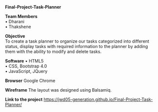 **Final-Project-Task-Planner**  

**Team Members**  
•	Dharani  
•	Thakshene

**Objective**  
To create a task planner to organize our tasks categorized into different status, display tasks with required information to the planner by adding them with the ability to modify and delete tasks. 

**Software**
•	HTML5  
•	CSS, Bootstrap 4.0  
•	JavaScript, JQuery  

**Browser**
Google Chrome

**Wireframe**
The layout was designed using Balsamiq.

**Link to the project**
https://jwd05-generation.github.io/Final-Project-Task-Planner/
